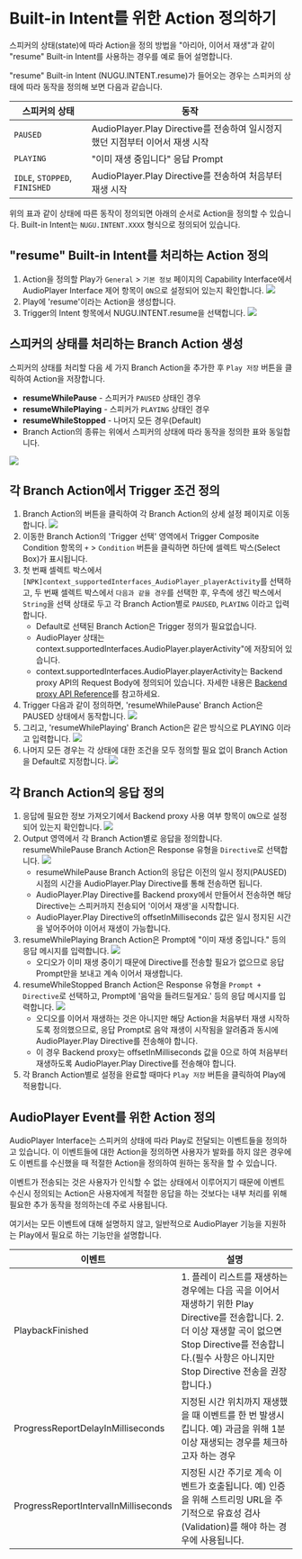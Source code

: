 # Built-in Intent를 위한 Action 정의하기

스피커의 상태(state)에 따라 Action을 정의 방법을 "아리아, 이어서 재생"과 같이 "resume" Built-in Intent를 사용하는 경우를 예로 들어 설명합니다.

"resume" Built-in Intent (NUGU.INTENT.resume)가 들어오는 경우는 스피커의 상태에 따라 동작을 정의해 보면 다음과 같습니다.

| 스피커의 상태                       | 동작                                                     |
| ----------------------------- | ------------------------------------------------------ |
| `PAUSED`                      | AudioPlayer.Play Directive를 전송하여 일시정지했던 지점부터 이어서 재생 시작 |
| `PLAYING`                     | "이미 재생 중입니다" 응답 Prompt                                 |
| `IDLE`, `STOPPED`, `FINISHED` | AudioPlayer.Play Directive를 전송하여 처음부터 재생 시작            |

위의 표과 같이 상태에 따른 동작이 정의되면 아래의 순서로 Action을 정의할 수 있습니다. Built-in Intent는 `NUGU.INTENT.XXXX` 형식으로 정의되어 있습니다.

## "resume" Built-in Intent를 처리하는 Action 정의

1. Action을 정의할 Play가 `General` > `기본 정보` 페이지의 Capability Interface에서 AudioPlayer Interface 제어 항목이 `ON`으로 설정되어 있는지 확인합니다. ![](<../../../.gitbook/assets/assets\_ch3\_327\_c02 (2) (2) (2) (3) (3) (4) (4) (4) (3).png>)
2. Play에 'resume'이라는 Action을 생성합니다.
3. Trigger의 Intent 항목에서 NUGU.INTENT.resume을 선택합니다. ![](<../../../.gitbook/assets/assets\_ch3\_327\_c03 (2) (2) (2) (3) (3) (3) (3) (3) (2).png>)

## 스피커의 상태를 처리하는 Branch Action 생성

스피커의 상태를 처리할 다음 세 가지 Branch Action을 추가한 후 `Play 저장` 버튼을 클릭하여 Action을 저장합니다.

* **resumeWhilePause** - 스피커가 `PAUSED` 상태인 경우
* **resumeWhilePlaying** - 스피커가 `PLAYING` 상태인 경우
* **resumeWhileStopped** - 나머지 모든 경우(Default)
* Branch Action의 종류는 위에서 스피커의 상태에 따라 동작을 정의한 표와 동일합니다.

![](<../../../.gitbook/assets/assets\_ch3\_327\_c04-1 (3) (3) (3) (4) (4) (5) (5) (4) (4).gif>)

## 각 Branch Action에서 Trigger 조건 정의

1. Branch Action의 버튼을 클릭하여 각 Branch Action의 상세 설정 페이지로 이동합니다. ![](<../../../.gitbook/assets/assets\_ch3\_327\_c05 (1).png>)
2. 이동한 Branch Action의 'Trigger 선택' 영역에서 Trigger Composite Condition 항목의 `+` > `Condition` 버튼을 클릭하면 하단에 셀렉트 박스(Select Box)가 표시됩니다.
3. 첫 번째 셀렉트 박스에서 `[NPK]context_supportedInterfaces_AudioPlayer_playerActivity`를 선택하고, 두 번째 셀렉트 박스에서 `다음과 같을 경우`를 선택한 후, 우측에 생긴 박스에서 `String`을 선택 상태로 두고 각 Branch Action별로 `PAUSED`, `PLAYING` 이라고 입력합니다.
   * Default로 선택된 Branch Action은 Trigger 정의가 필요없습니다.
   * AudioPlayer 상태는 context.supportedInterfaces.AudioPlayer.playerActivity"에 저장되어 있습니다.
   * context.supportedInterfaces.AudioPlayer.playerActivity는 Backend proxy API의 Request Body에 정의되어 있습니다. 자세한 내용은 [Backend proxy API Reference](../use-backend-proxy/#backend-proxyapireference)를 참고하세요.
4. Trigger 다음과 같이 정의하면, 'resumeWhilePause' Branch Action은 PAUSED 상태에서 동작합니다. ![](<../../../.gitbook/assets/assets\_ch3\_327\_c06 (2) (2) (2) (3) (3) (4) (4) (4) (3).gif>)
5. 그리고, 'resumeWhilePlaying' Branch Action은 같은 방식으로 PLAYING 이라고 입력합니다. ![](<../../../.gitbook/assets/assets\_ch3\_327\_c07 (1).png>)
6. 나머지 모든 경우는 각 상태에 대한 조건을 모두 정의할 필요 없이 Branch Action을 Default로 지정합니다. ![](<../../../.gitbook/assets/assets\_ch3\_327\_c08 (2) (2) (2) (3) (3) (4) (4) (4) (3).png>)

## 각 Branch Action의 응답 정의

1. 응답에 필요한 정보 가져오기에서 Backend proxy 사용 여부 항목이 `ON`으로 설정되어 있는지 확인합니다. ![](<../../../.gitbook/assets/assets\_ch3\_327\_c09 (2) (2) (2) (3) (3).png>)
2. Output 영역에서 각 Branch Action별로 응답을 정의합니다. resumeWhilePause Branch Action은 Response 유형을 `Directive`로 선택합니다. ![](<../../../.gitbook/assets/assets\_ch3\_327\_c10 (2) (2) (2) (3) (3) (4) (4) (4) (3).png>)
   * resumeWhilePause Branch Action의 응답은 이전의 일시 정지(PAUSED) 시점의 시간을 AudioPlayer.Play Directive를 통해 전송하면 됩니다.
   * AudioPlayer.Play Directive를 Backend proxy에서 만들어서 전송하면 해당 Directive는 스피커까지 전송되어 '이어서 재생'을 시작합니다.
   * AudioPlayer.Play Directive의 offsetInMilliseconds 값은 일시 정지된 시간을 넣어주어야 이어서 재생이 가능합니다.
3. resumeWhilePlaying Branch Action은 Prompt에 "이미 재생 중입니다." 등의 응답 메시지를 입력합니다. ![](<../../../.gitbook/assets/assets\_ch3\_327\_c11 (2) (2) (2) (3) (3) (4) (4) (4) (3).png>)
   * 오디오가 이미 재생 중이기 때문에 Directive를 전송할 필요가 없으므로 응답 Prompt만을 보내고 계속 이어서 재생합니다.
4. resumeWhileStopped Branch Action은 Response 유형을 `Prompt + Directive`로 선택하고, Prompt에 '음악을 들려드릴게요.' 등의 응답 메시지를 입력합니다. ![](<../../../.gitbook/assets/assets\_ch3\_327\_c12 (2) (2) (2) (3) (3) (3) (3) (3) (1).png>)
   * 오디오를 이어서 재생하는 것은 아니지만 해당 Action을 처음부터 재생 시작하도록 정의했으므로, 응답 Prompt로 음악 재생이 시작됨을 알려줌과 동시에 AudioPlayer.Play Directive를 전송해야 합니다.
   * 이 경우 Backend proxy는 offsetInMilliseconds 값을 0으로 하여 처음부터 재생하도록 AudioPlayer.Play Directive를 전송해야 합니다.
5. 각 Branch Action별로 설정을 완료할 때마다 `Play 저장` 버튼을 클릭하여 Play에 적용합니다.

## AudioPlayer Event를 위한 Action 정의

AudioPlayer Interface는 스피커의 상태에 따라 Play로 전달되는 이벤트들을 정의하고 있습니다. 이 이벤트들에 대한 Action을 정의하면 사용자가 발화를 하지 않은 경우에도 이벤트를 수신했을 때 적절한 Action을 정의하여 원하는 동작을 할 수 있습니다.

이벤트가 전송되는 것은 사용자가 인식할 수 없는 상태에서 이루어지기 때문에 이벤트 수신시 정의되는 Action은 사용자에게 적절한 응답을 하는 것보다는 내부 처리를 위해 필요한 추가 동작을 정의하는데 주로 사용됩니다.

여기서는 모든 이벤트에 대해 설명하지 않고, 일반적으로 AudioPlayer 기능을 지원하는 Play에서 필요로 하는 기능만을 설명합니다.

| 이벤트                                  | 설명                                                                                                                                              |
| ------------------------------------ | ----------------------------------------------------------------------------------------------------------------------------------------------- |
| PlaybackFinished                     | 1. 플레이 리스트를 재생하는 경우에는 다음 곡을 이어서 재생하기 위한 Play Directive를 전송합니다. 2. 더 이상 재생할 곡이 없으면 Stop Directive를 전송합니다.(필수 사항은 아니지만 Stop Directive 전송을 권장합니다.) |
| ProgressReportDelayInMilliseconds    | 지정된 시간 위치까지 재생했을 때 이벤트를 한 번 발생시킵니다. 예) 과금을 위해 1분 이상 재생되는 경우를 체크하고자 하는 경우                                                                        |
| ProgressReportIntervalInMilliseconds | 지정된 시간 주기로 계속 이벤트가 호출됩니다. 예) 인증을 위해 스트리밍 URL을 주기적으로 유효성 검사(Validation)를 해야 하는 경우에 사용됩니다.                                                        |
